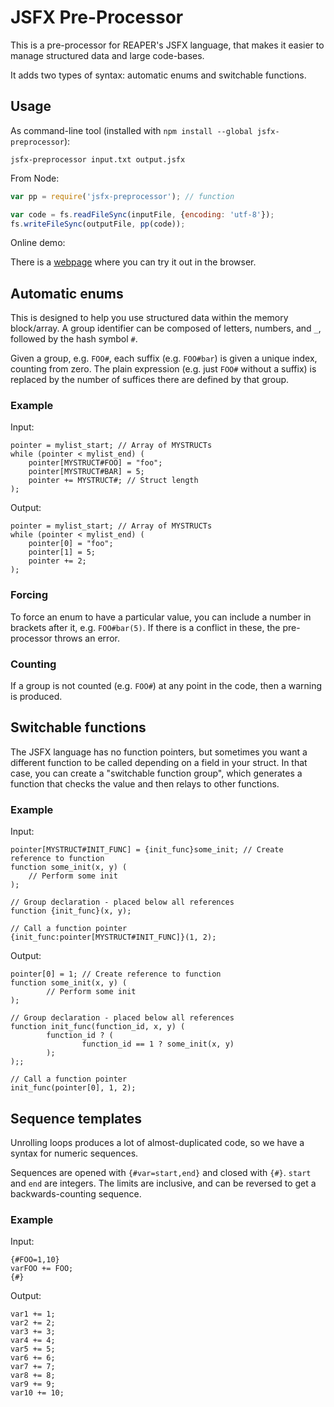 # JSFX Pre-Processor

This is a pre-processor for REAPER's JSFX language, that makes it easier to manage structured data and large code-bases.

It adds two types of syntax: automatic enums and switchable functions.

## Usage

As command-line tool (installed with `npm install --global jsfx-preprocessor`):

```
jsfx-preprocessor input.txt output.jsfx
```

From Node:

```javascript
var pp = require('jsfx-preprocessor'); // function

var code = fs.readFileSync(inputFile, {encoding: 'utf-8'});
fs.writeFileSync(outputFile, pp(code));
```

Online demo:

There is a [webpage](http://geraintluff.github.io/jsfx-preprocessor) where you can try it out in the browser.

## Automatic enums

This is designed to help you use structured data within the memory block/array.  A group identifier can be composed of letters, numbers, and `_`, followed by the hash symbol `#`.

Given a group, e.g. `FOO#`, each suffix (e.g. `FOO#bar`) is given a unique index, counting from zero.  The plain expression (e.g. just `FOO#` without a suffix) is replaced by the number of suffices there are defined by that group.

### Example

Input:

```
pointer = mylist_start; // Array of MYSTRUCTs
while (pointer < mylist_end) (
	pointer[MYSTRUCT#FOO] = "foo";
	pointer[MYSTRUCT#BAR] = 5;
	pointer += MYSTRUCT#; // Struct length
);
```

Output:

```
pointer = mylist_start; // Array of MYSTRUCTs
while (pointer < mylist_end) (
	pointer[0] = "foo";
	pointer[1] = 5;
	pointer += 2;
);
```

### Forcing

To force an enum to have a particular value, you can include a number in brackets after it, e.g. `FOO#bar(5)`.  If there is a conflict in these, the pre-processor throws an error.

### Counting

If a group is not counted (e.g. `FOO#`) at any point in the code, then a warning is produced.

## Switchable functions

The JSFX language has no function pointers, but sometimes you want a different function to be called depending on a field in your struct.  In that case, you can create a "switchable function group", which generates a function that checks the value and then relays to other functions.

### Example

Input:

```
pointer[MYSTRUCT#INIT_FUNC] = {init_func}some_init; // Create reference to function
function some_init(x, y) (
	// Perform some init
);

// Group declaration - placed below all references
function {init_func}(x, y);

// Call a function pointer
{init_func:pointer[MYSTRUCT#INIT_FUNC]}(1, 2);
```

Output:

```
pointer[0] = 1; // Create reference to function
function some_init(x, y) (
        // Perform some init
);

// Group declaration - placed below all references
function init_func(function_id, x, y) (
        function_id ? (
                function_id == 1 ? some_init(x, y)
        );
);;

// Call a function pointer
init_func(pointer[0], 1, 2);
```

## Sequence templates

Unrolling loops produces a lot of almost-duplicated code, so we have a syntax for numeric sequences.

Sequences are opened with `{#var=start,end}` and closed with `{#}`.  `start` and `end` are integers.  The limits are inclusive, and can be reversed to get a backwards-counting sequence.

### Example

Input:

```
{#FOO=1,10}
varFOO += FOO;
{#}
```

Output:

```
var1 += 1;
var2 += 2;
var3 += 3;
var4 += 4;
var5 += 5;
var6 += 6;
var7 += 7;
var8 += 8;
var9 += 9;
var10 += 10;
```
